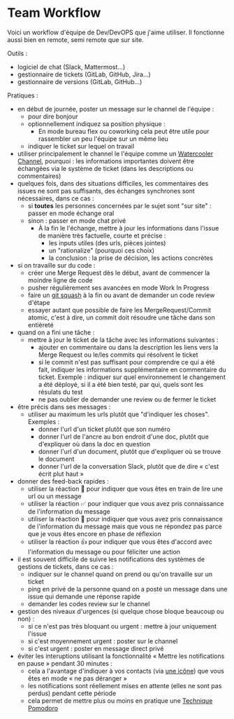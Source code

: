 # Team Workflow

Voici un workflow d'équipe de Dev/DevOPS que j'aime utiliser. Il fonctionne aussi bien en remote, semi remote que sur site.

Outils :

- logiciel de chat (Slack, Mattermost…)
- gestionnaire de tickets (GitLab, GitHub, Jira…)
- gestionnaire de versions (GitLab, GitHub…)

Pratiques :

- en début de journée, poster un message sur le channel de l'équipe :
	- pour dire bonjour
	- optionnellement indiquez sa position physique :
		- En mode bureau flex ou coworking cela peut être utile pour rassembler un peu l'équipe sur un même lieu
	- indiquer le ticket sur lequel on travail
- utiliser principalement le channel le l'équipe comme un [Watercooler Channel](https://revelry.co/watercooler-channel/), pourquoi : les informations importantes doivent être échangées via le système de ticket (dans les descriptions ou commentaires)
- quelques fois, dans des situations difficiles, les commentaires des issues ne sont pas suffisants, des échanges synchrones sont nécessaires, dans ce cas :
	- si **toutes** les personnes concernées par le sujet sont "sur site" : passer en mode échange oral
	- sinon : passer en mode chat privé
		- À la fin le l'échange, mettre à jour les informations dans l'issue de manière très factuelle, courte et précise :
			- les inputs utiles (des urls, pièces jointes)
			- un "rationalize" (pourquoi ces choix)
			- la conclusion : la prise de décision, les actions concrètes
- si on travaille sur du code :
  - créer une Merge Request dès le début, avant de commencer la moindre ligne de code
  - pusher régulièrement ses avancées en mode Work In Progress
  - faire un [git squash](https://git-scm.com/book/fr/v1/Utilitaires-Git-R%C3%A9%C3%A9crire-l-historique) à la fin ou avant de demander un code review d'étape
  - essayer autant que possible de faire les MergeRequest/Commit atomic, c'est à dire, un commit doit résoudre une tâche dans son entièreté
- quand on a fini une tâche :
  - mettre à jour le ticket de la tâche avec les informations suivantes :
    - ajouter en commentaire ou dans la description les liens vers la Merge Request ou le/les commits qui résolvent le ticket
    - si le commit n'est pas suffisant pour comprendre ce qui a été fait, indiquer les informations supplémentaire en commentaire du ticket. Exemple : indiquer sur quel environnement le changement a été déployé, si il a été bien testé, par qui, quels sont les résulats du test
    - ne pas oublier de demander une review ou de fermer le ticket
- être précis dans ses messages :
 	- utiliser au maximum les urls plutôt que "d'indiquer les choses". Exemples :
		- donner l'url d'un ticket plutôt que son numéro
		- donner l'url de l'ancre au bon endroit d'une doc, plutôt que d'expliquer où dans la doc en question
		- donner l'url d'un document, plutôt que d'expliquer où se trouve le document
		- donner l'url de la conversation Slack, plutôt que de dire « c'est écrit plut haut »
- donner des feed-back rapides :
	- utiliser la réaction 👀 pour indiquer que vous êtes en train de lire une url ou un message
	- utiliser la réaction ✅ pour indiquer que vous avez pris connaissance de l'information du message
	- utiliser la réaction 🤔 pour indiquer que vous avez pris connaissance de l'information du message mais que vous ne répondez pas parce que je vous êtes encore en phase de réflexion
	- utiliser la réaction 👍 pour indiquer que vous êtes d'accord avec l'information du message ou pour féliciter une action
- il est souvent difficile de suivre les notifications des systèmes de gestions de tickets, dans ce cas :
	- indiquer sur le channel quand on prend ou qu'on travaille sur un ticket
	- ping en privé de la personne quand on a posté un message dans une issue qui demande une réponse rapide
	- demander les codes review sur le channel
- gestion des niveaux d'urgences (si quelque chose bloque beaucoup ou non) :
	- si ce n'est pas très bloquant ou urgent : mettre à jour uniquement l'issue
	- si c'est moyennement urgent : poster sur le channel
	- si c'est urgent : poster en message direct privé
- éviter les interuptions utilisant la fonctionnalité « Mettre les notifications en pause » pendant 30 minutes :
	- cela a l'avantage d'indiquer à vos contacts (via [une icône](https://get.slack.help/hc/fr-fr/articles/214908388-Diff%C3%A9rer-les-notifications-avec-le-mode-Ne-pas-d%C3%A9ranger)) que vous êtes en mode « ne pas déranger »
	- les notifications sont réellement mises en attente (elles ne sont pas perdus) pendant cette période
  - cela permet de mettre plus ou moins en pratique une [Technique Pomodoro](https://fr.wikipedia.org/wiki/Technique_Pomodoro)
